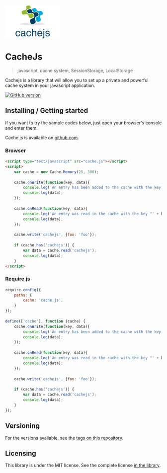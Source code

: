 ![CacheJs Logo](./images/logo.png)

# CacheJs
> javascript, cache system, SessionStorage, LocalStorage

Cachejs is a library that will allow you to set up a private and powerful cache system in your javascript application.

[![GitHub version](https://badge.fury.io/gh/CedrickOka%2Fcachejs@2x.png)](https://badge.fury.io/gh/CedrickOka%2Fcachejs)

## Installing / Getting started

If you want to try the sample codes below, just open your browser's console and enter them.

Cache.js is available on [github.com](https://github.com/CedrickOka/cachejs).

### Browser

```html
<script type="text/javascript" src="cache.js"></script>
<script>
    var cache = new Cache.Memory(25, 300);

    cache.onWrite(function(key, data){
    	console.log('An entry has been added to the cache with the key "' + key + '" : ');
    	console.log(data);
    });

    cache.onRead(function(key, data){
    	console.log('An entry was read in the cache with the key "' + key + '" : ');
    	console.log(data);
    });

    cache.write('cachejs', {foo: 'foo'});

    if (cache.has('cachejs')) {
    	var data = cache.read('cachejs');
    	console.log(data);
    }
</script>
```

### Require.js

```javascript
require.config({
	paths: {
		cache: 'cache.js',
	}
});

define(['cache'], function (cache) {
	cache.onWrite(function(key, data){
    	console.log('An entry has been added to the cache with the key "' + key + '" : ');
    	console.log(data);
    });

    cache.onRead(function(key, data){
    	console.log('An entry was read in the cache with the key "' + key + '" : ');
    	console.log(data);
    });

    cache.write('cachejs', {foo: 'foo'});

    if (cache.has('cachejs')) {
    	var data = cache.read('cachejs');
    	console.log(data);
    }
});
```

## Versioning

For the versions available, see the [tags on this repository](/tags).

## Licensing

This library is under the MIT license. See the complete license [in the library](LICENSE).